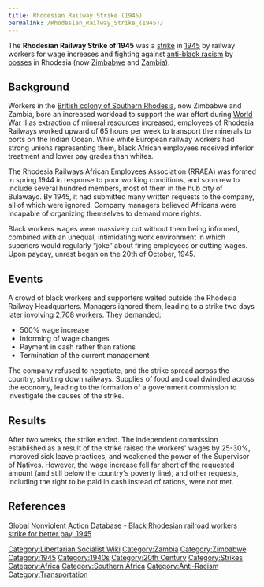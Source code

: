 ```yaml
---
title: Rhodesian Railway Strike (1945)
permalink: /Rhodesian_Railway_Strike_(1945)/
---
```


The **Rhodesian Railway Strike of 1945** was a
[strike](List_of_Strikes.md "wikilink") in
[1945](Timeline_of_Libertarian_Socialism_in_Southern_Africa.md "wikilink")
by railway workers for wage increases and fighting against [anti-black
racism](Anti-Racism.md "wikilink") by [bosses](Boss.md "wikilink") in Rhodesia
(now [Zimbabwe](Zimbabwe.md "wikilink") and [Zambia](Zambia.md "wikilink")).

## Background

Workers in the [British colony of Southern
Rhodesia](British_Empire.md "wikilink"), now Zimbabwe and Zambia, bore an
increased workload to support the war effort during [World War
II](World_War_II.md "wikilink") as extraction of mineral resources
increased, employees of Rhodesia Railways worked upward of 65 hours per
week to transport the minerals to ports on the Indian Ocean. While white
European railway workers had strong unions representing them, black
African employees received inferior treatment and lower pay grades than
whites.

The Rhodesia Railways African Employees Association (RRAEA) was formed
in spring 1944 in response to poor working conditions, and soon rew to
include several hundred members, most of them in the hub city of
Bulawayo. By 1945, it had submitted many written requests to the
company, all of which were ignored. Company managers believed Africans
were incapable of organizing themselves to demand more rights.

Black workers wages were massively cut without them being informed,
combined with an unequal, intimidating work environment in which
superiors would regularly “joke” about firing employees or cutting
wages. Upon payday, unrest began on the 20th of October, 1945.

## Events

A crowd of black workers and supporters waited outside the Rhodesia
Railway Headquarters. Managers ignored them, leading to a strike two
days later involving 2,708 workers. They demanded:

- 500% wage increase
- Informing of wage changes
- Payment in cash rather than rations
- Termination of the current management

The company refused to negotiate, and the strike spread across the
country, shutting down railways. Supplies of food and coal dwindled
across the economy, leading to the formation of a government commission
to investigate the causes of the strike.

## Results

After two weeks, the strike ended. The independent commission
established as a result of the strike raised the workers' wages by
25-30%, improved sick leave practices, and weakened the power of the
Supervisor of Natives. However, the wage increase fell far short of the
requested amount (and still below the country's poverty line), and other
requests, including the right to be paid in cash instead of rations,
were not met.

## References

[Global Nonviolent Action
Database](Global_Nonviolent_Action_Database.md "wikilink") - [Black
Rhodesian railroad workers strike for better pay,
1945](https://nvdatabase.swarthmore.edu/content/black-rhodesian-railroad-workers-strike-better-pay-1945)

[Category:Libertarian Socialist
Wiki](Category:Libertarian_Socialist_Wiki.md "wikilink")
[Category:Zambia](Category:Zambia.md "wikilink")
[Category:Zimbabwe](Category:Zimbabwe.md "wikilink")
[Category:1945](Category:1945.md "wikilink")
[Category:1940s](Category:1940s.md "wikilink") [Category:20th
Century](Category:20th_Century.md "wikilink")
[Category:Strikes](Category:Strikes.md "wikilink")
[Category:Africa](Category:Africa.md "wikilink") [Category:Southern
Africa](Category:Southern_Africa.md "wikilink")
[Category:Anti-Racism](Category:Anti-Racism.md "wikilink")
[Category:Transportation](Category:Transportation.md "wikilink")